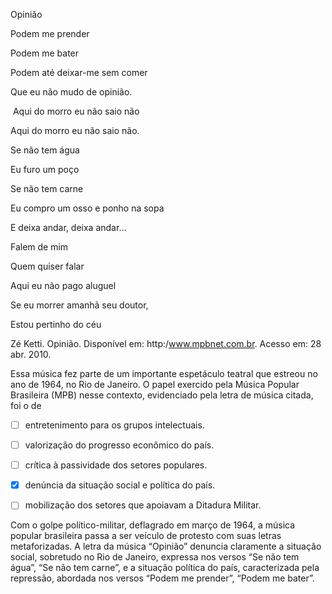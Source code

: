 

Opinião

Podem me prender

Podem me bater

Podem até deixar-me sem comer

Que eu não mudo de opinião.

 Aqui do morro eu não saio não

Aqui do morro eu não saio não.

Se não tem água

Eu furo um poço

Se não tem carne

Eu compro um osso e ponho na sopa

E deixa andar, deixa andar...

Falem de mim

Quem quiser falar

Aqui eu não pago aluguel

Se eu morrer amanhã seu doutor,

Estou pertinho do céu

Zé Ketti. Opinião. Disponível em: http:/www.mpbnet.com.br. Acesso em: 28 abr. 2010.

Essa música fez parte de um importante espetáculo teatral que estreou no ano de 1964, no Rio de Janeiro. O papel exercido pela Música Popular Brasileira (MPB) nesse contexto, evidenciado pela letra de música citada, foi o de



- [ ] entretenimento para os grupos intelectuais.
- [ ] valorização do progresso econômico do país.
- [ ] crítica à passividade dos setores populares.
- [x] denúncia da situação social e política do país.
- [ ] mobilização dos setores que apoiavam a Ditadura Militar.


Com o golpe político-militar, deflagrado em março de 1964, a música popular brasileira passa a ser veículo de protesto com suas letras metaforizadas. A letra da música “Opinião” denuncia claramente a situação social, sobretudo no Rio de Janeiro, expressa nos versos “Se não tem água”, “Se não tem carne”, e a situação política do país, caracterizada pela repressão, abordada nos versos “Podem me prender”, “Podem me bater”.

        